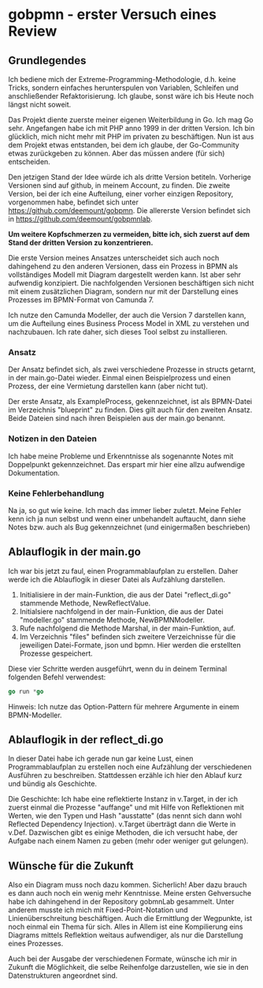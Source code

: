# gobpmn - erster Versuch eines Review

## Grundlegendes

Ich bediene mich der Extreme-Programming-Methodologie, d.h. keine Tricks, sondern einfaches herunterspulen von Variablen, Schleifen und anschließender Refaktorisierung. Ich glaube, sonst wäre ich bis Heute noch längst nicht soweit. 

Das Projekt diente zuerste meiner eigenen Weiterbildung in Go. Ich mag Go sehr. Angefangen habe ich mit PHP anno 1999 in der dritten Version.
Ich bin glücklich, mich nicht mehr mit PHP im privaten zu beschäftigen. Nun ist aus dem Projekt etwas entstanden, bei dem ich glaube, der Go-Community etwas zurückgeben zu können. Aber das müssen andere (für sich) entscheiden.

Den jetzigen Stand der Idee würde ich als dritte Version betiteln. Vorherige Versionen sind auf github, in meinem Account, zu finden.
Die zweite Version, bei der ich eine Aufteilung, einer vorher einzigen Repository, vorgenommen habe, befindet sich unter https://github.com/deemount/gobpmn. Die allererste Version befindet sich in https://github.com/deemount/gobpmnlab.

**Um weitere Kopfschmerzen zu vermeiden, bitte ich, sich zuerst auf dem Stand der dritten Version zu konzentrieren.**

Die erste Version meines Ansatzes unterscheidet sich auch noch dahingehend zu den anderen Versionen, dass ein Prozess in BPMN als vollständiges Modell mit Diagram dargestellt werden kann. Ist aber sehr aufwendig konzipiert. Die nachfolgenden Versionen beschäftigen sich nicht mit einem zusätzlichen Diagram, sondern nur mit der Darstellung eines Prozesses im BPMN-Format von Camunda 7.

Ich nutze den Camunda Modeller, der auch die Version 7 darstellen kann, um die Aufteilung eines Business Process Model in XML zu verstehen und nachzubauen. Ich rate daher, sich dieses Tool selbst zu installieren.

### Ansatz

Der Ansatz befindet sich, als zwei verschiedene Prozesse in structs getarnt, in der main.go-Datei wieder.
Einmal einen Beispielprozess und einen Prozess, der eine Vermietung darstellen kann (aber nicht tut).

Der erste Ansatz, als ExampleProcess, gekennzeichnet, ist als BPMN-Datei im Verzeichnis "blueprint" zu finden.
Dies gilt auch für den zweiten Ansatz. Beide Dateien sind nach ihren Beispielen aus der main.go benannt.

### Notizen in den Dateien

Ich habe meine Probleme und Erkenntnisse als sogenannte Notes mit Doppelpunkt gekennzeichnet. Das erspart mir hier eine allzu aufwendige Dokumentation.

### Keine Fehlerbehandlung

Na ja, so gut wie keine. Ich mach das immer lieber zuletzt. Meine Fehler kenn ich ja nun selbst und wenn einer unbehandelt auftaucht, dann siehe Notes bzw. auch als Bug gekennzeichnet (und einigermaßen beschrieben)

## Ablauflogik in der main.go

Ich war bis jetzt zu faul, einen Programmablaufplan zu erstellen. Daher werde ich die Ablauflogik in dieser Datei als Aufzählung darstellen.

1. Initialisiere in der main-Funktion, die aus der Datei "reflect_di.go" stammende Methode, NewReflectValue.
2. Initialsiere nachfolgend in der main-Funktion, die aus der Datei "modeller.go" stammende Methode, NewBPMNModeller.
3. Rufe nachfolgend die Methode Marshal, in der main-Funktion, auf.
4. Im Verzeichnis "files" befinden sich zweitere Verzeichnisse für die jeweiligen Datei-Formate, json und bpmn.
   Hier werden die erstellten Prozesse gespeichert.

Diese vier Schritte werden ausgeführt, wenn du in deinem Terminal folgenden Befehl verwendest:

```go
go run *go
```

Hinweis: Ich nutze das Option-Pattern für mehrere Argumente in einem BPMN-Modeller.

## Ablauflogik in der reflect_di.go

In dieser Datei habe ich gerade nun gar keine Lust, einen Programmablaufplan zu erstellen noch eine Aufzählung der verschiedenen Ausführen zu beschreiben. Stattdessen erzähle ich hier den Ablauf kurz und bündig als Geschichte.

Die Geschichte:
Ich habe eine reflektierte Instanz in v.Target, in der ich zuerst einmal die Prozesse "auffange" und mit Hilfe von Reflektionen mit Werten, wie den Typen und Hash "ausstatte" (das nennt sich dann wohl Reflected Dependency Injection). v.Target überträgt dann die Werte in v.Def. Dazwischen gibt es einige Methoden, die ich versucht habe, der Aufgabe nach einem Namen zu geben (mehr oder weniger gut gelungen).

## Wünsche für die Zukunft

Also ein Diagram muss noch dazu kommen. Sicherlich! Aber dazu brauch es dann auch noch ein wenig mehr Kenntnisse. Meine ersten Gehversuche habe ich dahingehend in der Repository gobmnLab gesammelt. Unter anderem musste ich mich mit Fixed-Point-Notation und Linienüberschreitung beschäftigen. Auch die Ermittlung der Wegpunkte, ist noch einmal ein Thema für sich. Alles in Allem ist eine Kompilierung eins Diagrams mittels Reflektion weitaus aufwendiger, als nur die Darstellung eines Prozesses.

Auch bei der Ausgabe der verschiedenen Formate, wünsche ich mir in Zukunft die Möglichkeit, die selbe Reihenfolge darzustellen, wie sie in den Datenstrukturen angeordnet sind. 
